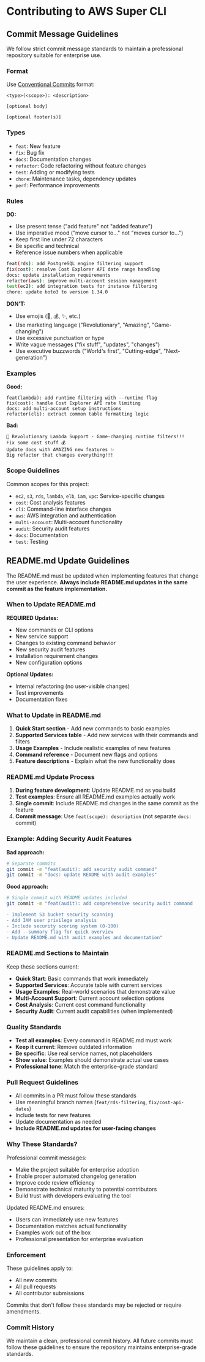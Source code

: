 # Contributing to AWS Super CLI

## Commit Message Guidelines

We follow strict commit message standards to maintain a professional repository suitable for enterprise use.

### Format

Use [Conventional Commits](https://www.conventionalcommits.org/) format:

```
<type>(<scope>): <description>

[optional body]

[optional footer(s)]
```

### Types

- `feat`: New feature
- `fix`: Bug fix
- `docs`: Documentation changes
- `refactor`: Code refactoring without feature changes
- `test`: Adding or modifying tests
- `chore`: Maintenance tasks, dependency updates
- `perf`: Performance improvements

### Rules

**DO:**
- Use present tense ("add feature" not "added feature")
- Use imperative mood ("move cursor to..." not "moves cursor to...")
- Keep first line under 72 characters
- Be specific and technical
- Reference issue numbers when applicable

```bash
feat(rds): add PostgreSQL engine filtering support
fix(cost): resolve Cost Explorer API date range handling
docs: update installation requirements
refactor(aws): improve multi-account session management
test(ec2): add integration tests for instance filtering
chore: update boto3 to version 1.34.0
```

**DON'T:**
- Use emojis (🚀, 💰, ✨, etc.)
- Use marketing language ("Revolutionary", "Amazing", "Game-changing")
- Use excessive punctuation or hype
- Write vague messages ("fix stuff", "updates", "changes")
- Use executive buzzwords ("World's first", "Cutting-edge", "Next-generation")

### Examples

**Good:**
```
feat(lambda): add runtime filtering with --runtime flag
fix(cost): handle Cost Explorer API rate limiting
docs: add multi-account setup instructions
refactor(cli): extract common table formatting logic
```

**Bad:**
```
🚀 Revolutionary Lambda Support - Game-changing runtime filters!!!
Fix some cost stuff 💰
Update docs with AMAZING new features ✨
Big refactor that changes everything!!!
```

### Scope Guidelines

Common scopes for this project:
- `ec2`, `s3`, `rds`, `lambda`, `elb`, `iam`, `vpc`: Service-specific changes
- `cost`: Cost analysis features
- `cli`: Command-line interface changes
- `aws`: AWS integration and authentication
- `multi-account`: Multi-account functionality
- `audit`: Security audit features
- `docs`: Documentation
- `test`: Testing

## README.md Update Guidelines

The README.md must be updated when implementing features that change the user experience. **Always include README.md updates in the same commit as the feature implementation.**

### When to Update README.md

**REQUIRED Updates:**
- New commands or CLI options
- New service support
- Changes to existing command behavior
- New security audit features
- Installation requirement changes
- New configuration options

**Optional Updates:**
- Internal refactoring (no user-visible changes)
- Test improvements
- Documentation fixes

### What to Update in README.md

1. **Quick Start section** - Add new commands to basic examples
2. **Supported Services table** - Add new services with their commands and filters
3. **Usage Examples** - Include realistic examples of new features
4. **Command reference** - Document new flags and options
5. **Feature descriptions** - Explain what the new functionality does

### README.md Update Process

1. **During feature development**: Update README.md as you build
2. **Test examples**: Ensure all README.md examples actually work
3. **Single commit**: Include README.md changes in the same commit as the feature
4. **Commit message**: Use `feat(scope): description` (not separate `docs:` commit)

### Example: Adding Security Audit Features

**Bad approach:**
```bash
# Separate commits
git commit -m "feat(audit): add security audit command"
git commit -m "docs: update README with audit examples"
```

**Good approach:**
```bash
# Single commit with README updates included
git commit -m "feat(audit): add comprehensive security audit command

- Implement S3 bucket security scanning
- Add IAM user privilege analysis  
- Include security scoring system (0-100)
- Add --summary flag for quick overview
- Update README.md with audit examples and documentation"
```

### README.md Sections to Maintain

Keep these sections current:
- **Quick Start**: Basic commands that work immediately
- **Supported Services**: Accurate table with current services
- **Usage Examples**: Real-world scenarios that demonstrate value
- **Multi-Account Support**: Current account selection options
- **Cost Analysis**: Current cost command functionality
- **Security Audit**: Current audit capabilities (when implemented)

### Quality Standards

- **Test all examples**: Every command in README.md must work
- **Keep it current**: Remove outdated information
- **Be specific**: Use real service names, not placeholders
- **Show value**: Examples should demonstrate actual use cases
- **Professional tone**: Match the enterprise-grade standard

### Pull Request Guidelines

- All commits in a PR must follow these standards
- Use meaningful branch names (`feat/rds-filtering`, `fix/cost-api-dates`)
- Include tests for new features
- Update documentation as needed
- **Include README.md updates for user-facing changes**

### Why These Standards?

Professional commit messages:
- Make the project suitable for enterprise adoption
- Enable proper automated changelog generation
- Improve code review efficiency
- Demonstrate technical maturity to potential contributors
- Build trust with developers evaluating the tool

Updated README.md ensures:
- Users can immediately use new features
- Documentation matches actual functionality
- Examples work out of the box
- Professional presentation for enterprise evaluation

### Enforcement

These guidelines apply to:
- All new commits
- All pull requests
- All contributor submissions

Commits that don't follow these standards may be rejected or require amendments.

### Commit History

We maintain a clean, professional commit history. All future commits must follow these guidelines to ensure the repository maintains enterprise-grade standards. 